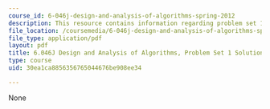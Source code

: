 ```yaml
---
course_id: 6-046j-design-and-analysis-of-algorithms-spring-2012
description: This resource contains information regarding problem set 1 soluition.
file_location: /coursemedia/6-046j-design-and-analysis-of-algorithms-spring-2012/30ea1ca8856356765044676be908ee34_MIT6_046JS12_ps1_sol.pdf
file_type: application/pdf
layout: pdf
title: 6.046J Design and Analysis of Algorithms, Problem Set 1 Solutions
type: course
uid: 30ea1ca8856356765044676be908ee34

---
```

None